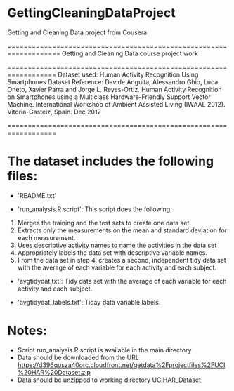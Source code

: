 GettingCleaningDataProject
==========================

Getting and Cleaning Data project from Cousera

===================================================================
Getting and Cleaning Data course project work

==================================================================
Dataset used: Human Activity Recognition Using Smartphones Dataset
Reference: Davide Anguita, Alessandro Ghio, Luca Oneto, Xavier Parra and Jorge L. Reyes-Ortiz. Human Activity Recognition on Smartphones using a Multiclass Hardware-Friendly Support Vector Machine. International Workshop of Ambient Assisted Living (IWAAL 2012). Vitoria-Gasteiz, Spain. Dec 2012

==================================================================

The dataset includes the following files:
=========================================

- 'README.txt'

- 'run_analysis.R script': This script does the following:

1. Merges the training and the test sets to create one data set.
2. Extracts only the measurements on the mean and standard deviation for each measurement. 
3. Uses descriptive activity names to name the activities in the data set
4. Appropriately labels the data set with descriptive variable names. 
5. From the data set in step 4, creates a second, independent tidy data set with the average of each variable for each activity and each subject.

- 'avgtidydat.txt': Tidy data set with the average of each variable for each activity and each subject.

- 'avgtidydat_labels.txt': Tiday data variable labels.

Notes: 
======
- Script run_analysis.R script is available in the main directory
- Data should be downloaded from the URL https://d396qusza40orc.cloudfront.net/getdata%2Fprojectfiles%2FUCI%20HAR%20Dataset.zip
- Data should be unzipped to working directory UCIHAR_Dataset 

